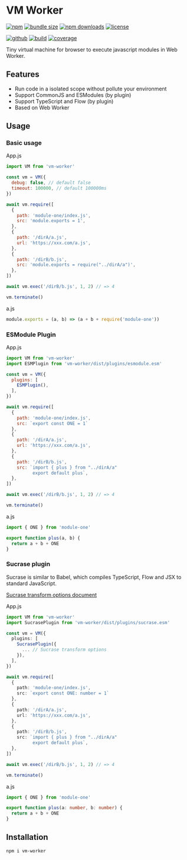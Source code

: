 # VM Worker

[![npm][badge-version]][npm]
[![bundle size][badge-size]][bundlephobia]
[![npm downloads][badge-downloads]][npm]
[![license][badge-license]][license]

[![github][badge-issues]][github]
[![build][badge-build]][workflows]
[![coverage][badge-coverage]][coveralls]

Tiny virtual machine for browser to execute javascript modules in Web Worker.

## Features

- Run code in a isolated scope without pollute your environment
- Support CommonJS and ESModules (by plugin)
- Support TypeScript and Flow (by plugin)
- Based on Web Worker

## Usage

### Basic usage

App.js

```js
import VM from 'vm-worker'

const vm = VM({
  debug: false, // default false
  timeout: 100000, // default 100000ms
})

await vm.require([
  {
    path: 'module-one/index.js',
    src: 'module.exports = 1',
  },
  {
    path: '/dirA/a.js',
    url: 'https://xxx.com/a.js',
  },
  {
    path: '/dirB/b.js',
    src: 'module.exports = require("../dirA/a")',
  },
])

await vm.exec('/dirB/b.js', 1, 2) // => 4

vm.terminate()
```

a.js

```js
module.exports = (a, b) => (a + b + require('module-one'))
```

### ESModule Plugin

App.js

```js
import VM from 'vm-worker'
import ESMPlugin from 'vm-worker/dist/plugins/esmodule.esm'

const vm = VM({
  plugins: [
    ESMPlugin(),
  ],
})

await vm.require([
  {
    path: 'module-one/index.js',
    src: `export const ONE = 1`
  },
  {
    path: '/dirA/a.js',
    url: 'https://xxx.com/a.js',
  },
  {
    path: '/dirB/b.js',
    src: `import { plus } from "../dirA/a"
          export default plus`,
  },
])

await vm.exec('/dirB/b.js', 1, 2) // => 4

vm.terminate()
```

a.js

```js
import { ONE } from 'module-one'

export function plus(a, b) {
  return a + b + ONE
}
```

### Sucrase plugin

Sucrase is similar to Babel, which compiles TypeScript, Flow and JSX to standard JavaScript.

[Sucrase transform options document](https://github.com/alangpierce/sucrase#transforms)

App.js

```ts
import VM from 'vm-worker'
import SucrasePlugin from 'vm-worker/dist/plugins/sucrase.esm'

const vm = VM({
  plugins: [
    SucrasePlugin({
      ... // Sucrase transform options
    }),
  ],
})

await vm.require([
  {
    path: 'module-one/index.js',
    src: `export const ONE: number = 1`
  },
  {
    path: '/dirA/a.js',
    url: 'https://xxx.com/a.js',
  },
  {
    path: '/dirB/b.js',
    src: `import { plus } from "../dirA/a"
          export default plus`,
  },
])

await vm.exec('/dirB/b.js', 1, 2) // => 4

vm.terminate()
```

a.js

```ts
import { ONE } from 'module-one'

export function plus(a: number, b: number) {
  return a + b + ONE
}
```

## Installation

```sh
npm i vm-worker
```

[badge-version]: https://img.shields.io/npm/v/vm-worker.svg
[badge-downloads]: https://img.shields.io/npm/dt/vm-worker.svg
[npm]: https://www.npmjs.com/package/vm-worker

[badge-size]: https://img.shields.io/bundlephobia/minzip/vm-worker.svg
[bundlephobia]: https://bundlephobia.com/result?p=vm-worker

[badge-license]: https://img.shields.io/npm/l/vm-worker.svg
[license]: https://github.com/Cweili/vm-worker/blob/master/LICENSE

[badge-issues]: https://img.shields.io/github/issues/Cweili/vm-worker.svg
[github]: https://github.com/Cweili/vm-worker

[badge-build]: https://img.shields.io/github/workflow/status/Cweili/vm-worker/ci/master
[workflows]: https://github.com/Cweili/vm-worker/actions/workflows/ci.yml?query=branch%3Amaster

[badge-coverage]: https://img.shields.io/coveralls/github/Cweili/vm-worker/master.svg
[coveralls]: https://coveralls.io/github/Cweili/vm-worker?branch=master
